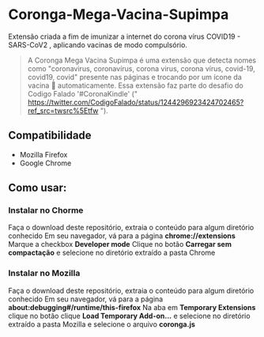 # Coronga-Mega-Vacina-Supimpa

Extensão criada a fim de imunizar a internet do corona vírus COVID19 - SARS-CoV2 , aplicando vacinas de modo compulsório.

> A Coronga Mega Vacina Supimpa é uma extensão que detecta nomes como "coronavirus, coronavírus, corona virus, corona vírus, covid-19, covid19, covid" presente nas páginas e trocando por um ícone da vacina 💉 automaticamente.
Essa extensão faz parte do desafio do Codigo Falado '#CoronaKindle' (" https://twitter.com/CodigoFalado/status/1244296923424702465?ref_src=twsrc%5Etfw ").

## Compatibilidade

 -  Mozilla Firefox 
 -  Google Chrome


## Como usar:
### Instalar no Chorme

Faça o download deste repositório, extraia o conteúdo para algum diretório conhecido
Em seu navegador, vá para a página **chrome://extensions**
Marque a checkbox **Developer mode**
Clique no botão **Carregar sem compactação** e selecione no diretório extraído a pasta Chrome


### Instalar no Mozilla

Faça o download deste repositório, extraia o conteúdo para algum diretório conhecido
Em seu navegador, vá para a página **about:debugging#/runtime/this-firefox**
Na aba em **Temporary Extensions** clique no botão clique **Load Temporary Add-on...**  e selecione no diretório extraído a pasta Mozilla e selecione o arquivo **coronga.js**
